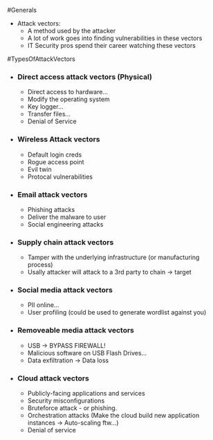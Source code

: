 #Generals 
* Attack vectors:
	* A method used by the attacker
	* A lot of work goes into finding vulnerabilities in these vectors
	* IT Security pros spend their career watching these vectors

#TypesOfAttackVectors
* ### Direct access attack vectors (Physical)
	* Direct access to hardware... 
	* Modify the operating system
	* Key logger...
	* Transfer files...
	* Denial of Service
* ### Wireless Attack vectors
	* Default login creds
	* Rogue access point
	* Evil twin
	* Protocal vulnerabilities
* ### Email attack vectors
	* Phishing attacks
	* Deliver the malware to user
	* Social engineering attacks
* ### Supply chain attack vectors
	* Tamper with the underlying infrastructure (or manufacturing process)
	* Usally attacker will attack to a 3rd party to chain -> target
* ### Social media attack vectors
	* PII online...
	* User profiling (could be used to generate wordlist against you)
* ### Removeable media attack vectors
	* USB -> BYPASS FIREWALL!
	* Malicious software on USB Flash Drives...
	* Data exfiltration -> Data loss
* ### Cloud attack vectors
	* Publicly-facing applications and services
	* Security misconfigurations
	* Bruteforce attack - or phishing.
	* Orchestration attacks (Make the cloud build new application instances -> Auto-scaling ftw...)
	* Denial of service